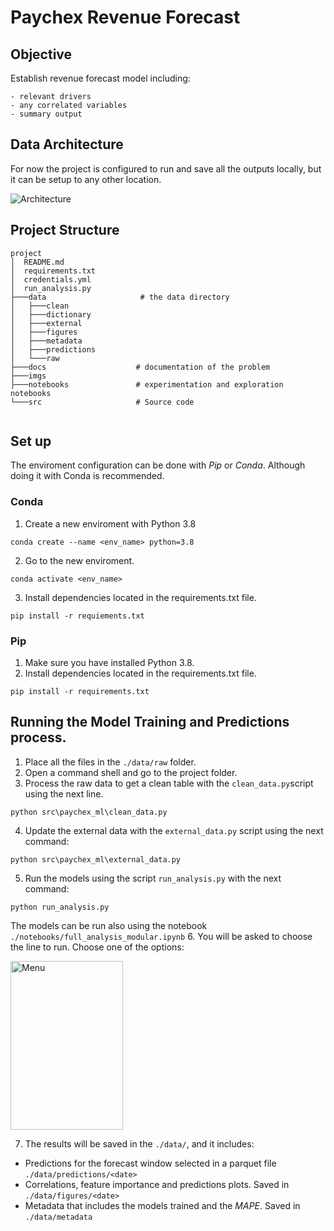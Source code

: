 # Paychex Revenue Forecast

## Objective

Establish revenue forecast model including:

    - relevant drivers
    - any correlated variables
    - summary output

## Data Architecture

For now the project is configured to run and save all the outputs locally, but it can be setup to any other location.

![Architecture](C:\Users\bruno.gonzalez\DataspellProjects\Paychex_revenue_forecast\imgs\architecture.PNG)

## Project Structure

```text
project
│  README.md
│  requirements.txt
│  credentials.yml
│  run_analysis.py
├───data                     # the data directory
│   ├───clean
│   ├───dictionary
│   ├───external
│   ├───figures
│   ├───metadata
│   ├───predictions
│   └───raw
├───docs                    # documentation of the problem
├───imgs
├───notebooks               # experimentation and exploration notebooks
└───src                     # Source code


```

## Set up

The enviroment configuration can be done with *Pip* or *Conda*. Although doing it with Conda is recommended.

### Conda

1. Create a new enviroment with Python 3.8
```commandline
conda create --name <env_name> python=3.8
```

2. Go to the new enviroment.
```commandline
conda activate <env_name>
```
3. Install dependencies located in the requirements.txt file.
```commandline
pip install -r requiements.txt
```

### Pip

1. Make sure you have installed Python 3.8.
2. Install dependencies located in the requirements.txt file.
```commandline
pip install -r requirements.txt
```

## Running the Model Training and Predictions process.

1. Place all the files in the `./data/raw` folder.
2. Open a command shell and go to the project folder.
3. Process the raw data to get a clean table with the `clean_data.py`script using the next line.
```commandline
python src\paychex_ml\clean_data.py
```
4. Update the external data with the `external_data.py` script using the next command:
```commandline
python src\paychex_ml\external_data.py
```
5. Run the models using the script `run_analysis.py` with the next command:
```commandline
python run_analysis.py
```
The models can be run also using the notebook `./notebooks/full_analysis_modular.ipynb`
6. You will be asked to choose the line to run. Choose one of the options:

<img height="270" src="C:\Users\bruno.gonzalez\DataspellProjects\Paychex_revenue_forecast\imgs\menu.PNG" title="Menu" width="180"/>


7. The results will be saved in the `./data/`, and it includes:
- Predictions for the forecast window selected in a parquet file `./data/predictions/<date>` 
- Correlations, feature importance and predictions plots. Saved in `./data/figures/<date>`
- Metadata that includes the models trained and the *MAPE*. Saved in `./data/metadata`